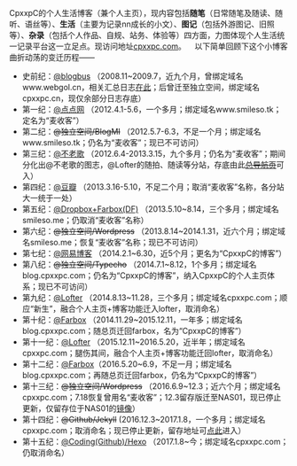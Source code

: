CpxxpC的个人生活博客（兼个人主页），现内容包括**随笔**（日常随笔及随读、随听、语丝等）、**生活**（主要为记录nn成长的小文）、**图记**（包括外游图记、旧照等）、**杂录**（包括个人作品、自规、站务、体验等）四方面，力图体现个人生活统一记录平台这一立足点。现访问地址[cpxxpc.com](http://cpxxpc.com/)。 
  
以下简单回顾下这个小博客曲折动荡的变迁历程——

- 史前纪：[@blogbus](http://cpxxpc.blogbus.com/) （2008.11~2009.7，近九个月，曾绑定域名www.webgol.cn，相关汇总日志[在此](http://cpxxpc.com/2013/08/25/D1/)；后曾迁至独立空间，绑定域名cpxxpc.cn，现仅余部分日志存底）
- 第一纪：[@点点网](http://smileso.diandian.com/) （2012.4.1-5.6，一个多月；绑定域名www.smileso.tk；定名为“麦收客”）
- 第二纪：~~@独立空间/BlogMI~~ （2012.5.7-6.3，不足一个月；绑定域名www.smileso.tk；仍名为“麦收客”；现已不可访问）
- 第三纪：[@不老歌](http://bulaoge.net/?smileso) （2012.6.4-2013.3.15，九个多月；仍名为“麦收客”；期间分化出@不老歌的图志，@Lofter的随拍、随读等分站，存底由此~~[总导航页](http://smileso.lofter.com/)~~可入）
- 第四纪：[@豆瓣](http://www.douban.com/people/smileso/) （2013.3.16-5.10，不足二个月；取消“麦收客”名称，各分站大一统于一处）
- 第五纪：[@Dropbox+Farbox(DF)](http://smileso.farbox.com/) （2013.5.10~8.14，三个多月；绑定域名smileso.me；仍取消“麦收客”名称）
- 第六纪：~~@独立空间/Wordpress~~ （2013.8.14~2014.1.31，近六个月；绑定域名smileso.me；恢复“麦收客”名称；现已不可访问）
- 第七纪：[@网易博客](http://cpxxpc.blog.163.com/) （2014.2.1~6.30，近5个月；更名为“CpxxpC的博客”）
- 第八纪：~~@独立空间/Typecho~~ （2014.7.1~8.12，1个多月；绑定域名blog.cpxxpc.com；仍名为“CpxxpC的博客”，纳入CpxxpC的个人主页体系；现已不可访问）
- 第九纪：[@Lofter](http://cpxxpc.lofter.com/) （2014.8.13~11.28，三个多月；绑定域名cpxxpc.com；顺应“新生”，融合个人主页+博客功能迁入lofter，取消命名）
- 第十纪：[@Farbox](http://cpxxpc.farbox.com) （2014.11.29~2015.12.11，一年多；绑定域名blog.cpxxpc.com；随总页迁回farbox，名为“CpxxpC的博客”）
- 第十一纪：[@Lofter](http://cpxxpc.lofter.com/) （2015.12.11~2016.5.20，近半年；绑定域名cpxxpc.com；腿伤其间，融合个人主页+博客功能迁回lofter，取消命名）
- 第十二纪：[@Farbox](http://cpxxpc.farbox.com/)（2016.5.20~6.9，不足一月；绑定域名blog.cpxxpc.com；再随总页迁回farbox，仍名为“CpxxpC的博客”）
- 第十三纪：~~@独立空间/Wordpress~~ （2016.6.9~12.3；近六个月；绑定域名cpxxpc.com；7.18恢复曾用名“麦收客”；12.3留存版迁至NAS01，现已停止更新，仅留存位于NAS01的[镜像](http://wp2.cpxxpc.com)）
- 第十四纪：~~@Github/Jekyll~~ (2016.12.3~2017.1.8，一个多月；绑定域名cpxxpc.com；取消命名；现已停止更新，留存地址可[点此](http://jekyll.cpxxpc.com)进入）
- 第十五纪：[@Coding(Github)/Hexo](http://cpxxpc.com/) （2017.1.8~今；绑定域名cpxxpc.com；仍取消命名）